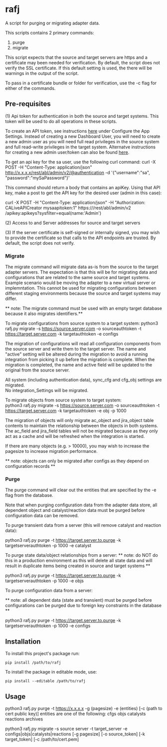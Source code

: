 # rafj
A script for purging or migrating adapter data.  

This scripts contains 2 primary commands: 
1.  purge
2.  migrate

This script expects that the source and target servers are https and a certificate may been needed for verification.  By default, the script does not verify the SSL certificate.  If this default setting is used, the there will be warnings in the output of the script.  

To pass in a certificate bundle or folder for verification, use the -c flag for either of the commands.  

## Pre-requisites 
(1) Api token for authentication in both the source and target systems.  This token will be used to do all operations in these scripts.  

To create an API token, see instructions [here](https://techdocs.broadcom.com/us/en/ca-enterprise-software/agile-development-and-management/rally-platform-ca-agile-central/rally/integrating-top/connectors/ppm-integrations/adapter-for-jira/jira-adapter-configuration-guide.html) under Configure the App Settings.  Instead of creating a new Dashboard User, you will need to create a new admin user as you will need full read privileges in the source system and full read-write privileges in the target system.  Alternatve instructions for creating a new admin user/token can also be found [here](https://ca-broadcom.wolkenservicedesk.com/external/article?articleId=219256 ).

To get an api key for the sa user, use the following curl command:
curl -X POST -H "Content-Type: application/json" http://x.x.x.x/rest/abl/admin/v2/@authentication -d '{"username":"sa", "password":"mySaPassword"}' 

This command should return a body that contains an apiKey.  Using that API key, make a post to get the API key for the desired user (admin in this case):

curl -X POST -H "Content-Type: application/json" -H "Authorization: CALiveAPICreator mysaapitoken:1" https://<hostname>/rest/abl/admin/v2
  /apikey:apikeys?sysfilter=equal(name:'Admin')


(2) Access to and Server addresses for source and target servers 

(3) If the server certificate is self-signed or internally signed, you may wish to provide the certificate so that calls to the API endpoints are trusted.  By default, the script does not verify. 

### Migrate 
The migrate command will migrate data as-is from the source to the target adapter servers.  The expectation is that this will be for migrating data and configurations that are related to the same source and target systems.  Example scenario would be moving the adapter to a new virtual server or implemntation.  This cannot be used for migrating configurations between different staging environments because the source and target systems may differ.  

** note: The migrate command must be used with an empty target database because it also migrates identifiers.**

To migrate configurations from source system to a target system:
python3 rafj.py migrate -s https://source.server.com -o sourceauthtoken -t https://target.server.com -k targetauthtoken -e configs 

The migration of configurations will read all configuration components from the source server and write them to the target server.  The name and "active" setting will be altered during the migration to avoid a running integration from picking it up before the migration is complete.  When the migration is completed, the name and active field will be updated to the original from the source server.  

All system (including authentication data), sync_cfg and cfg_obj settings are migrated.  
No integration_Settings will be migrated.  

To migrate objects from source system to target system:  
python3 rafj.py migrate -s https://source.server.com -o sourceauthtoken -t https://target.server.com -k targetauthtoken -e obj -p 1000

The migration of objects will only migrate ac_object and jira_object table contents to maintain the relationship between the objects in both systems.  The ac_field and jira_field tables will not be migrated because as they only act as a cache and will be refreshed when the integration is started.  

If there are many objects (e.g. > 10000), you may wish to increase the pagesize to increase migration performance. 

** note: objects can only be migrated after configs as they depend on configuration records ** 

### Purge
The purge command will clear out the entities that are specified by the -e flag from the database.  

Note that when purging configuration data from the adapter data store, all dependent object and catalyst/reaction data must be purged before configuration data can be removed.  

To purge transient data from a server (this will remove catalyst and reaction data): 

python3 rafj.py purge -t https://target.server.to.purge -k targetserverauthtoken -p 1000 -e catalyst

To purge state data/object relationships from a server:
** note: do NOT do this in a production environment as this will delete all state data and will result in duplicate items being created in source and target systems **

python3 rafj.py purge -t https://target.server.to.purge -k targetserverauthtoken -p 1000 -e objs

To purge configuration data from a server: 

** note: all dependent data (state and transient) must be purged before configurations can be purged due to foreign key constraints in the database **

python3 rafj.py purge -t https://target.server.to.purge -k targetserverauthtoken -p 1000 -e configs

## Installation
To install this project's package run:
```
pip install /path/to/rafj
```
To install the package in editable mode, use:
```
pip install --editable /path/to/rafj
```


## Usage


python3 rafj.py purge  -t https://x.x.x.x -g (pagesize) -e (entities) [-c (path to cert public key)]
entities are one of the following:
cfgs
objs
catalysts
reactions
archives

python3 rafj.py migrate -s source server -t target_server -e configs|objs|catalysts|reactions  [-g pagesize] [-o source_token] [-k target_token] [-c /path/to/cert.pem]

